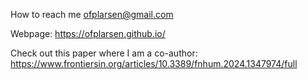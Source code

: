 How to reach me ofplarsen@gmail.com

Webpage: https://ofplarsen.github.io/

Check out this paper where I am a co-author: https://www.frontiersin.org/articles/10.3389/fnhum.2024.1347974/full


